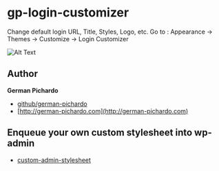 # gp-login-customizer

Change default login URL, Title, Styles, Logo, etc. Go to : Appearance -> Themes -> Customize -> Login Customizer
   
![Alt Text](https://raw.githubusercontent.com/german-pichardo/gp-login-customizer/master/screenshot.gif)

## Author

**German Pichardo**

* [github/german-pichardo](https://github.com/german-pichardo)
* [http://german-pichardo.com](http://german-pichardo.com)

## Enqueue your own custom stylesheet into wp-admin

* [custom-admin-stylesheet](https://github.com/german-pichardo/custom-admin-stylesheet)
